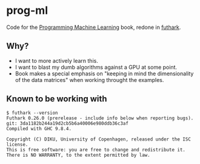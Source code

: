 # prog-ml

Code for the [Programming Machine Learning](https://pragprog.com/titles/pplearn/programming-machine-learning/) book, redone in [futhark](https://futhark-lang.org/).

## Why?

- I want to more actively learn this.
- I want to blast my dumb algorithms against a GPU at some point.
- Book makes a special emphasis on "keeping in mind the dimensionality of the data matrices" when working throught the examples.

## Known to be working with

``` shellsession
$ futhark --version
Futhark 0.26.0 (prerelease - include info below when reporting bugs).
git: 3da1182b244a19d2cb5b6a40006e980ddb36c3af
Compiled with GHC 9.8.4.

Copyright (C) DIKU, University of Copenhagen, released under the ISC license.
This is free software: you are free to change and redistribute it.
There is NO WARRANTY, to the extent permitted by law.
```
